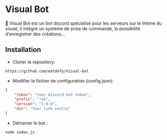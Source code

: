 # Visual Bot

🎨 Visual Bot est un bot discord spécialisé pour les serveurs sur le thème du visuel, il intègre un système de prise de commande, la possibilité d'enregistrer des créations...

## Installation

* Cloner le repository:
```sh
https://github.com/matdefy/Visual-bot
```

* Modifier le fichier de configuration (config.json):
```json
{
    "token": "Your discord bot token",
    "prefix": "!vb",
    "version": "3.0.0",
    "dsn": "Your link sentry"
}
```

* Démarrer le bot :
```sh
node index.js
```
 
